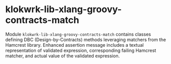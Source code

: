 # klokwrk-lib-xlang-groovy-contracts-match

Module `klokwrk-lib-xlang-groovy-contracts-match` contains classes defining DBC (Design-by-Contracts) methods leveraging matchers from the Hamcrest library. Enhanced assertion message includes a
textual representation of validated expression, corresponding failing Hamcrest matcher, and actual value of the validated expression.
